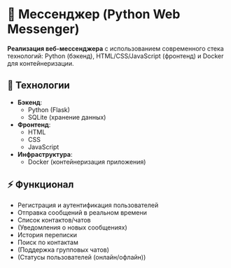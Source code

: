 # 🚀 Мессенджер (Python Web Messenger)

**Реализация веб-мессенджера** с использованием современного стека технологий: Python (бэкенд), HTML/CSS/JavaScript (фронтенд) и Docker для контейнеризации.

## 🔧 Технологии
- **Бэкенд**: 
  - Python (Flask)
  - SQLite (хранение данных)
- **Фронтенд**:
  - HTML 
  - CSS 
  - JavaScript 
- **Инфраструктура**:
  - Docker (контейнеризация приложения)

## ⚡️ Функционал
- Регистрация и аутентификация пользователей
- Отправка сообщений в реальном времени
- Список контактов/чатов
- (Уведомления о новых сообщениях)
- История переписки
- Поиск по контактам
- (Поддержка групповых чатов)
- (Статусы пользователей (онлайн/офлайн))